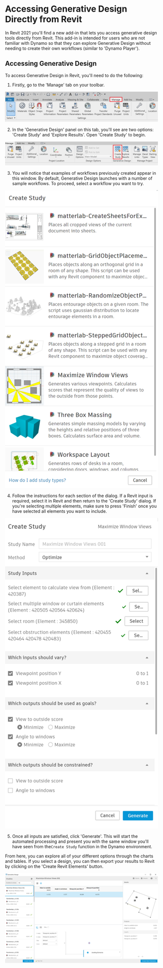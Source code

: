# Accessing Generative Design Directly from Revit

In  Revit 2021 you'll find a new add-in that lets you access generative design tools directly from Revit. This add-in is intended for users who are not familiar with Dynamo so that they can explore Generative Design without needing to create their own workflows \(similar to 'Dynamo Player'\).

## Accessing Generative Design

To access Generative Design in Revit, you'll need to do the following:

1. Firstly, go to the 'Manage' tab on your toolbar.

<img src="../../assets/hello/accessrefinery1.png"/>

2. In the 'Generative Design' panel on this tab, you'll see are two options: 'Create Study' and 'Explore Results'. Open 'Create Study' to begin.

<img src="../../assets/hello/accessrefinery2.png"/>

3. You will notice that examples of workflows previously created appear in this window. By default, Generative Design launches with a number of sample workflows. To proceed, select a workflow you want to try.

<img src="../../assets/hello/accessrefinery3.png"/>

4. Follow the instructions for each section of the dialog. If a Revit input is required, select it in Revit and then return to the 'Create Study' dialog. If you're selecting multiple elements, make sure to press 'Finish' once you have selected all elements you want to include.

<img src="../../assets/hello/accessrefinery4.png"/>

5. Once all inputs are satisfied, click 'Generate'. This will start the automated processing and present you with the same window you'll have seen from the`Create Study` function in the Dynamo environment. 

From here, you can explore all of your different options through the charts and tables. If you select a design, you can then export your results to Revit by clicking on the 'Create Revit Elements' button.

<img src="../../assets/hello/accessrefinery5.png"/>

